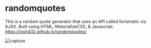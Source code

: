 # randomquotes
This is a random quote generator that uses an API called forismatic via AJAX. Built using HTML, MaterializeCSS, & Javascript.
https://josh432.github.io/randomquotes/

![capture](https://user-images.githubusercontent.com/27470842/38283186-82f8fb58-3769-11e8-8134-7f9f0c264ed2.PNG)

